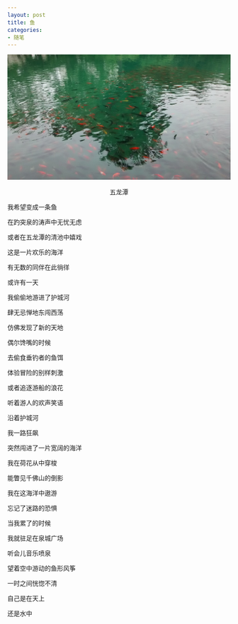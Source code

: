 ```yaml
---
layout: post
title: 鱼
categories:
- 随笔
---
```

![五龙潭](/img/wulongtan.jpg)

<center>五龙潭</center>

我希望变成一条鱼

在趵突泉的涛声中无忧无虑

或者在五龙潭的清池中嬉戏

这是一片欢乐的海洋

有无数的同伴在此徜徉



或许有一天

我偷偷地游进了护城河

肆无忌惮地东闯西荡

仿佛发现了新的天地

偶尔馋嘴的时候

去偷食垂钓者的鱼饵

体验冒险的别样刺激

或者追逐游船的浪花

听着游人的欢声笑语



沿着护城河

我一路狂飙

突然闯进了一片宽阔的海洋

我在荷花从中穿梭

能瞥见千佛山的倒影

我在这海洋中遨游

忘记了迷路的恐惧



当我累了的时候

我就驻足在泉城广场

听会儿音乐喷泉

望着空中游动的鱼形风筝

一时之间恍惚不清

自己是在天上

还是水中

